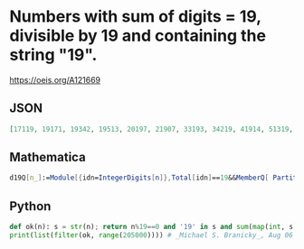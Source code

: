 # Numbers with sum of digits \= 19, divisible by 19 and containing the string "19"\.
https://oeis.org/A121669
## JSON
```JSON
[17119, 19171, 19342, 19513, 20197, 21907, 33193, 34219, 41914, 51319, 61921, 101935, 102619, 112195, 119035, 119206, 121942, 125191, 171019, 171190, 190171, 190342, 190513, 191026, 191710, 192052, 192223, 193420, 194104, 195130, 195301, 197011, 201970, 204193]
```
## Mathematica
```Mathematica
d19Q[n_]:=Module[{idn=IntegerDigits[n]},Total[idn]==19&&MemberQ[ Partition[ idn,2,1],{1,9}]]; Select[19*Range[20000],d19Q] (* _Harvey P. Dale_, Jun 10 2014 *)
```
## Python
```Python
def ok(n): s = str(n); return n%19==0 and '19' in s and sum(map(int, s))==19
print(list(filter(ok, range(205000)))) # _Michael S. Branicky_, Aug 06 2021
```
